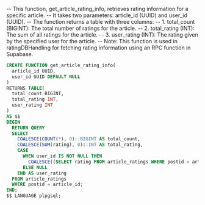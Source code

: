 -- This function, get_article_rating_info, retrieves rating information for a specific article.
-- It takes two parameters: article_id (UUID) and user_id (UUID).
-- The function returns a table with three columns:
-- 1. total_count (BIGINT): The total number of ratings for the article.
-- 2. total_rating (INT): The sum of all ratings for the article.
-- 3. user_rating (INT): The rating given by the specified user for the article.
-- Note: This function is used in ratingDBHandling for fetching rating information using an RPC function in Supabase.

```sql
CREATE FUNCTION get_article_rating_info(
  article_id UUID, 
  user_id UUID DEFAULT NULL
)
RETURNS TABLE(
  total_count BIGINT, 
  total_rating INT, 
  user_rating INT
) 
AS $$
BEGIN
  RETURN QUERY 
  SELECT 
    COALESCE(COUNT(*), 0)::BIGINT AS total_count,
    COALESCE(SUM(rating), 0)::INT AS total_rating,
    CASE 
      WHEN user_id IS NOT NULL THEN 
        COALESCE((SELECT rating FROM article_ratings WHERE postid = article_id AND userid = user_id LIMIT 1), 0)
      ELSE NULL 
    END AS user_rating
  FROM article_ratings 
  WHERE postid = article_id;
END;
$$ LANGUAGE plpgsql;
```